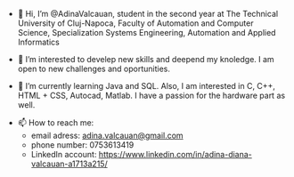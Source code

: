 - 👋 Hi, I’m @AdinaValcauan, student in the second year at The Technical University of Cluj-Napoca, Faculty of Automation and Computer Science,
 Specialization Systems Engineering, Automation and Applied Informatics
 
- 👀 I’m interested to develep new skills and deepend my knoledge. I am open to new challenges and oportunities.

- 🌱 I’m currently learning Java and SQL. Also, I am interested in C, C++, HTML + CSS, Autocad, Matlab. I have a passion for the hardware part as well.
<!--- 💞️ I’m looking to collaborate on ...
--->

- 📫 How to reach me:
  - email adress: adina.valcauan@gmail.com
  - phone number: 0753613419
  - LinkedIn account: https://www.linkedin.com/in/adina-diana-valcauan-a1713a215/

<!---
AdinaValcauan/AdinaValcauan is a ✨ special ✨ repository because its `README.md` (this file) appears on your GitHub profile.
You can click the Preview link to take a look at your changes.
--->
